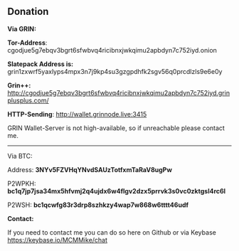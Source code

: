 ## Donation 

**Via GRIN:**

**Tor-Address**: cgodjue5g7ebqv3bgrt6sfwbvq4ricibnxjwkqimu2apbdyn7c752iyd.onion

**Slatepack Address is:** grin1zxwrf5yaxlyps4mpx3n7j9kp4su3gzgpdhfk2sgv56q0prcdlzls9e6e0y

**Grin++:** http://cgodjue5g7ebqv3bgrt6sfwbvq4ricibnxjwkqimu2apbdyn7c752iyd.grinplusplus.com/ 

**HTTP-Sending**: http://wallet.grinnode.live:3415 

GRIN Wallet-Server is not high-available, so if unreachable please contact me.

--------

Via BTC:

Address: **3NYv5FZVHqYNvdSAUzTotfxmTaRaV8ugPw**

P2WPKH: **bc1q7jp7jsa34mx5hfvmj2q4ujdx6w4flgv2dzx5prrvk3s0vc0zktgsl4rc6l**

P2WSH: **bc1qcwfg83r3drp8szhkzy4wap7w868w6tttt46udf**


**Contact:**

If you need to contact me you can do so here on Github or via Keybase https://keybase.io/MCMMike/chat

